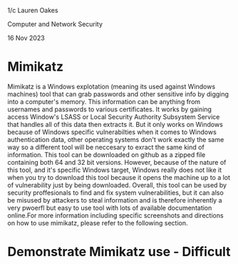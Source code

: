 1/c Lauren Oakes 

Computer and Network Security 

16 Nov 2023


# Mimikatz 
Mimikatz is a Windows explotation (meaning its used against Windows machines) tool that can grab passwords and other sensitive info by digging into a computer's memory. This information can be anything from usernames and passwords to various certificates. It works by gaining access Window's LSASS or Local Security Authority Subsystem Service that handles all of this data then extracts it. But it only works on Windows because of Windows specific vulnerabilties when it comes to Windows authentication data, other operating systems don't work exactly the same way so a different tool will be neccesary to exract the same kind of information. This tool can be downloaded on github as a zipped file containing both 64 and 32 bit versions. However, because of the nature of this tool, and it's specific Windows target, Windows really does not like it when you try to download this tool because it opens the machine up to a lot of vulnerability just by being downloaded. Overall, this tool can be used by security proffesionals to find and fix system vulnerabilities, but it can also be misused by attackers to steal information and is therefore inherently a very pwoerfl but easy to use tool with lots of available documentation online.For more information including specific screenshots and directions on how to use mimikatz, please refer to the following section.

# Demonstrate Mimikatz use - Difficult
